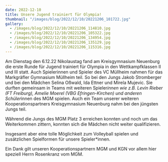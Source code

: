 ```yaml
---
date: 2022-12-10
title: Unsere Jugend trainiert für Olympia!
thumbnail: "/images/blog/2022/12/10/20221206_101722.jpg"
gallery:
  - /images/blog/2022/12/10/20221206_114810.jpg
  - /images/blog/2022/12/10/20221206_105322.jpg
  - /images/blog/2022/12/10/20221206_134954.jpg
  - /images/blog/2022/12/10/20221206_135129.jpg
  - /images/blog/2022/12/10/20221206_115316.jpg
---
```


Am Dienstag den 6.12.22 Nikolaustag fand am Kreisgymnasium Neuenburg die erste Runde für Jugend trainiert für Olympia in den Wettkampfklassen II und III statt. Auch Spielerinnen und Spieler des VC Müllheim nahmen für das Markgräfler Gymnasium Müllheim teil. So bei den Jungs Jakob Stromberger und bei den Mädchen Selina Oßwald, Ida Ettner und Mirela Mujevic. Sie durften gemeinsam in Teams mit weiteren Spieler*innen wie z.B. Levin Rieber (FT Freiburg), Amelie Moerel (VBG Efringen-Kirchen) und anderen Schüler*innen des MGM spielen. Auch ein Team unserer weiteren Kooperationspartners Kreisgymnasium Neuenburg nahm bei den jüngsten Jungs teil.

Während die Jungs des MGM Platz 3 erreichen konnten und noch um das Weiterkommen zittern, konnten sich die Mädchen nicht weiter qualifizieren.

Insgesamt aber eine tolle Möglichkeit zum Volleyball spielen und zusätzlichen Spielformen für unsere Spieler\*innen.

Ein Dank gilt unseren Kooperationspartnern MGM und KGN vor allem hier speziell Herrn Rosenkranz vom MGM.
